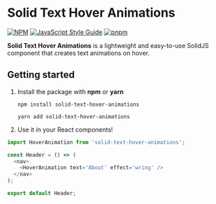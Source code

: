 # Solid Text Hover Animations

[![NPM](https://img.shields.io/npm/v/solid-text-hover-animations.svg)](https://www.npmjs.com/package/solid-text-hover-animations) [![JavaScript Style Guide](https://img.shields.io/badge/code_style-standard-brightgreen.svg)](https://standardjs.com) [![pnpm](https://img.shields.io/badge/maintained%20with-pnpm-cc00ff.svg?style=for-the-badge&logo=pnpm)](https://pnpm.io/)

**Solid Text Hover Animations** is a lightweight and easy-to-use SolidJS component that creates text animations on hover.

<!-- **[Check out the Demo!](https://andreasfaust.github.io/solid-text-hover-animations/)** -->

## Getting started

1. Install the package with **npm** or **yarn**

   `npm install solid-text-hover-animations`

   `yarn add solid-text-hover-animations`

2. Use it in your React components!

```javascript
import HoverAnimation from 'solid-text-hover-animations';

const Header = () => (
  <nav>
    <HoverAnimation text='About' effect='wring' />
  </nav>
);

export default Header;
```
